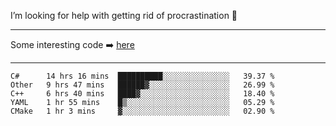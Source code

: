 I’m looking for help with getting rid of procrastination 🤔

-----

Some interesting code :arrow_right: [here](https://github.com/zhen8838/playground)

-----

<!--START_SECTION:waka-->
```text
C#      14 hrs 16 mins  ██████████░░░░░░░░░░░░░░░   39.37 % 
Other   9 hrs 47 mins   ██████▓░░░░░░░░░░░░░░░░░░   26.99 % 
C++     6 hrs 40 mins   ████▓░░░░░░░░░░░░░░░░░░░░   18.40 % 
YAML    1 hr 55 mins    █▒░░░░░░░░░░░░░░░░░░░░░░░   05.29 % 
CMake   1 hr 3 mins     ▓░░░░░░░░░░░░░░░░░░░░░░░░   02.90 % 
```
<!--END_SECTION:waka-->

<!--
**zhen8838/zhen8838** is a ✨ _special_ ✨ repository because its `README.md` (this file) appears on your GitHub profile.

Here are some ideas to get you started:

- 🔭 I’m currently working on ...
- 🌱 I’m currently learning ...
- 👯 I’m looking to collaborate on ...
 ...
- 💬 Ask me about ...
- 📫 How to reach me: ...
- 😄 Pronouns: ...
- ⚡ Fun fact: ...
-->

